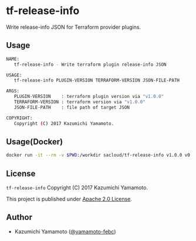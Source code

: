 # tf-release-info

Write release-info JSON for Terraform provider plugins.

## Usage

```bash
NAME:
   tf-release-info - Write terraform plugin release-info JSON

USAGE:
   tf-release-info PLUGIN-VERSION TERRAFORM-VERSION JSON-FILE-PATH

ARGS:
   PLUGIN-VERSION    : terraform plugin version via "v1.0.0"
   TERRAFORM-VERSION : terraform version via "v1.0.0"
   JSON-FILE-PATH    : file path of target JSON

COPYRIGHT:
   Copyright (C) 2017 Kazumichi Yamamoto.
```

## Usage(Docker)

```bash
docker run -it --rm -v $PWD:/workdir sacloud/tf-release-info v1.0.0 v0.11.0 releases/versions.json
```


## License

 `tf-release-info` Copyright (C) 2017 Kazumichi Yamamoto.

  This project is published under [Apache 2.0 License](LICENSE.txt).
  
## Author

  * Kazumichi Yamamoto ([@yamamoto-febc](https://github.com/yamamoto-febc))
